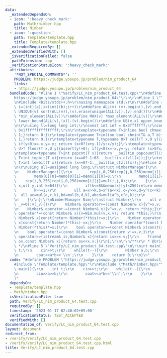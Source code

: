 ```yaml
---
data:
  _extendedDependsOn:
  - icon: ':heavy_check_mark:'
    path: Math/nimber.hpp
    title: Nimber
  - icon: ':question:'
    path: Template/template.hpp
    title: Template/template.hpp
  _extendedRequiredBy: []
  _extendedVerifiedWith: []
  _isVerificationFailed: false
  _pathExtension: cpp
  _verificationStatusIcon: ':heavy_check_mark:'
  attributes:
    '*NOT_SPECIAL_COMMENTS*': ''
    PROBLEM: https://judge.yosupo.jp/problem/nim_product_64
    links:
    - https://judge.yosupo.jp/problem/nim_product_64
  bundledCode: "#line 1 \"Verify/LC_nim_product_64.test.cpp\"\n#define PROBLEM \"\
    https://judge.yosupo.jp/problem/nim_product_64\"\r\n\r\n#line 1 \"Template/template.hpp\"\
    \n#include <bits/stdc++.h>\r\nusing namespace std;\r\n\r\n#define rep(i,a,b) for(int\
    \ i=(int)(a);i<(int)(b);i++)\r\n#define ALL(v) (v).begin(),(v).end()\r\n#define\
    \ UNIQUE(v) sort(ALL(v)),(v).erase(unique(ALL(v)),(v).end())\r\n#define MIN(v)\
    \ *min_element(ALL(v))\r\n#define MAX(v) *max_element(ALL(v))\r\n#define LB(v,x)\
    \ lower_bound(ALL(v),(x))-(v).begin()\r\n#define UB(v,x) upper_bound(ALL(v),(x))-(v).begin()\r\
    \n\r\nusing ll=long long int;\r\nconst int inf = 0x3fffffff;\r\nconst ll INF =\
    \ 0x1fffffffffffffff;\r\n\r\ntemplate<typename T>inline bool chmax(T& a,T b){if(a<b){a=b;return\
    \ 1;}return 0;}\r\ntemplate<typename T>inline bool chmin(T& a,T b){if(a>b){a=b;return\
    \ 1;}return 0;}\r\ntemplate<typename T,typename U>T ceil(T x,U y){assert(y!=0);\
    \ if(y<0)x=-x,y=-y; return (x>0?(x+y-1)/y:x/y);}\r\ntemplate<typename T,typename\
    \ U>T floor(T x,U y){assert(y!=0); if(y<0)x=-x,y=-y; return (x>0?x/y:(x-y+1)/y);}\r\
    \ntemplate<typename T>int popcnt(T x){return __builtin_popcountll(x);}\r\ntemplate<typename\
    \ T>int topbit(T x){return (x==0?-1:63-__builtin_clzll(x));}\r\ntemplate<typename\
    \ T>int lowbit(T x){return (x==0?-1:__builtin_ctzll(x));}\n#line 2 \"Math/nimber.hpp\"\
    \n\r\nusing ull=unsigned long long;\r\nstruct NimberManager{\r\n    ull memo[256][256];\r\
    \n    NimberManager(){\r\n        rep(i,0,256)rep(j,0,256)memo[i][j]=256;\r\n\
    \        memo[0][0]=memo[0][1]=memo[1][0]=0;\r\n        memo[1][1]=1;\r\n    \
    \    rep(i,0,256)rep(j,0,256)memo[i][j]=mul(i,j,8);\r\n    }\r\n    ull mul(ull\
    \ x,ull y,int k=64){\r\n        if(k<=8&&memo[x][y]<256)return memo[x][y];\r\n\
    \        k>>=1;\r\n        ull a=x>>k,b=x^(a<<k),c=y>>k,d=y^(c<<k);\r\n      \
    \  ull ac=mul(a,c,k),bd=mul(b,d,k),abcd=mul(a^b,c^d,k);\r\n        return mul(ac,1ull<<(k-1),k)^(abcd^bd)<<k^bd;\r\
    \n    }\r\n};\r\nNimberManager Nim;\r\nstruct Nimber{\r\n    ull v;\r\n    Nimber(ull\
    \ _v=0):v(_v){}\r\n    Nimber& operator+=(const Nimber& x){v^=x.v; return *this;}\r\
    \n    Nimber& operator-=(const Nimber& x){v^=x.v; return *this;}\r\n    Nimber&\
    \ operator*=(const Nimber& x){v=Nim.mul(v,x.v); return *this;}\r\n    Nimber operator+(const\
    \ Nimber& x)const{return Nimber(*this)+=x;}\r\n    Nimber operator-(const Nimber&\
    \ x)const{return Nimber(*this)-=x;}\r\n    Nimber operator*(const Nimber& x)const{return\
    \ Nimber(*this)*=x;}\r\n    bool operator==(const Nimber& x)const{return v==x.v;}\r\
    \n    bool operator!=(const Nimber& x)const{return v!=x.v;}\r\n    friend istream&\
    \ operator>>(istream& is,Nimber& x){return is>>x.v;}\r\n    friend ostream& operator<<(ostream&\
    \ os,const Nimber& x){return os<<x.v;}\r\n};\r\n\r\n/**\r\n * @brief Nimber\r\n\
    \ */\n#line 5 \"Verify/LC_nim_product_64.test.cpp\"\n\r\nint main(){\r\n    int\
    \ t;\r\n    cin>>t;\r\n    while(t--){\r\n        Nimber a,b;\r\n        cin>>a>>b;\r\
    \n        cout<<a*b<<'\\n';\r\n    }\r\n    return 0;\r\n}\n"
  code: "#define PROBLEM \"https://judge.yosupo.jp/problem/nim_product_64\"\r\n\r\n\
    #include \"Template/template.hpp\"\r\n#include \"Math/nimber.hpp\"\r\n\r\nint\
    \ main(){\r\n    int t;\r\n    cin>>t;\r\n    while(t--){\r\n        Nimber a,b;\r\
    \n        cin>>a>>b;\r\n        cout<<a*b<<'\\n';\r\n    }\r\n    return 0;\r\n\
    }"
  dependsOn:
  - Template/template.hpp
  - Math/nimber.hpp
  isVerificationFile: true
  path: Verify/LC_nim_product_64.test.cpp
  requiredBy: []
  timestamp: '2023-01-17 02:40:02+09:00'
  verificationStatus: TEST_ACCEPTED
  verifiedWith: []
documentation_of: Verify/LC_nim_product_64.test.cpp
layout: document
redirect_from:
- /verify/Verify/LC_nim_product_64.test.cpp
- /verify/Verify/LC_nim_product_64.test.cpp.html
title: Verify/LC_nim_product_64.test.cpp
---
```

